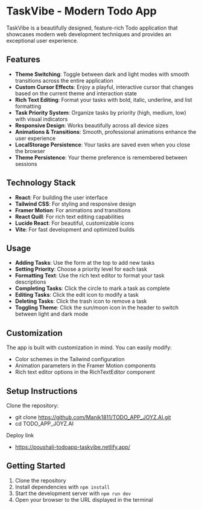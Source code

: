 # TaskVibe - Modern Todo App

TaskVibe is a beautifully designed, feature-rich Todo application that showcases modern web development techniques and provides an exceptional user experience.

## Features

- **Theme Switching**: Toggle between dark and light modes with smooth transitions across the entire application
- **Custom Cursor Effects**: Enjoy a playful, interactive cursor that changes based on the current theme and interaction state
- **Rich Text Editing**: Format your tasks with bold, italic, underline, and list formatting
- **Task Priority System**: Organize tasks by priority (high, medium, low) with visual indicators
- **Responsive Design**: Works beautifully across all device sizes
- **Animations & Transitions**: Smooth, professional animations enhance the user experience
- **LocalStorage Persistence**: Your tasks are saved even when you close the browser
- **Theme Persistence**: Your theme preference is remembered between sessions

## Technology Stack

- **React**: For building the user interface
- **Tailwind CSS**: For styling and responsive design
- **Framer Motion**: For animations and transitions
- **React Quill**: For rich text editing capabilities
- **Lucide React**: For beautiful, customizable icons
- **Vite**: For fast development and optimized builds


## Usage

- **Adding Tasks**: Use the form at the top to add new tasks
- **Setting Priority**: Choose a priority level for each task
- **Formatting Text**: Use the rich text editor to format your task descriptions
- **Completing Tasks**: Click the circle to mark a task as complete
- **Editing Tasks**: Click the edit icon to modify a task
- **Deleting Tasks**: Click the trash icon to remove a task
- **Toggling Theme**: Click the sun/moon icon in the header to switch between light and dark mode

## Customization

The app is built with customization in mind. You can easily modify:

- Color schemes in the Tailwind configuration
- Animation parameters in the Framer Motion components
- Rich text editor options in the RichTextEditor component

## Setup Instructions

Clone the repository:
- git clone https://github.com/Manik1811/TODO_APP_JOYZ.AI.git
- cd TODO_APP_JOYZ.AI

Deploy link
- https://poushali-todoapp-taskvibe.netlify.app/

## Getting Started

1. Clone the repository
2. Install dependencies with `npm install`
3. Start the development server with `npm run dev`
4. Open your browser to the URL displayed in the terminal

